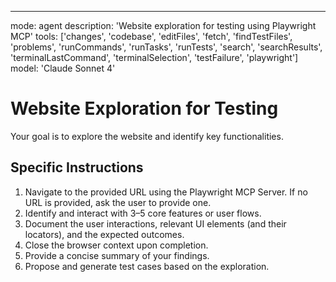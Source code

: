 ---

mode: agent description: 'Website exploration for testing using Playwright MCP'
tools: ['changes', 'codebase', 'editFiles', 'fetch', 'findTestFiles',
'problems', 'runCommands', 'runTasks', 'runTests', 'search', 'searchResults',
'terminalLastCommand', 'terminalSelection', 'testFailure', 'playwright'] model:
'Claude Sonnet 4'

# Website Exploration for Testing

Your goal is to explore the website and identify key functionalities.

## Specific Instructions

1. Navigate to the provided URL using the Playwright MCP Server. If no URL is
   provided, ask the user to provide one.
2. Identify and interact with 3–5 core features or user flows.
3. Document the user interactions, relevant UI elements (and their locators),
   and the expected outcomes.
4. Close the browser context upon completion.
5. Provide a concise summary of your findings.
6. Propose and generate test cases based on the exploration.

